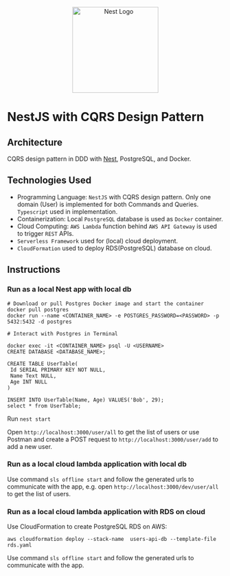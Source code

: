 <p align="center">
  <a href="http://nestjs.com/" target="blank"><img src="https://nestjs.com/img/logo-small.svg" width="200" alt="Nest Logo" /></a>
</p>

[circleci-image]: https://img.shields.io/circleci/build/github/nestjs/nest/master?token=abc123def456
[circleci-url]: https://circleci.com/gh/nestjs/nest


# NestJS with CQRS Design Pattern

## Architecture

CQRS design pattern in DDD with [Nest](https://github.com/nestjs/nest), PostgreSQL, and Docker.

## Technologies Used

- Programming Language: `NestJS` with CQRS design pattern. Only one domain (User) is implemented for both Commands and Queries. `Typescript` used in implementation.
- Containerization: Local `PostgreSQL` database is used as `Docker` container.
- Cloud Computing: `AWS Lambda` function behind `AWS API Gateway` is used to trigger `REST` APIs.
- `Serverless Framework` used for (local) cloud deployment.
- `CloudFormation` used to deploy RDS(PostgreSQL) database on cloud.

## Instructions

### Run as a local Nest app with local db

```
# Download or pull Postgres Docker image and start the container
docker pull postgres
docker run --name <CONTAINER_NAME> -e POSTGRES_PASSWORD=<PASSWORD> -p 5432:5432 -d postgres
```

```
# Interact with Postgres in Terminal

docker exec -it <CONTAINER_NAME> psql -U <USERNAME>
CREATE DATABASE <DATABASE_NAME>;

CREATE TABLE UserTable(
 Id SERIAL PRIMARY KEY NOT NULL,
 Name Text NULL,
 Age INT NULL
)

INSERT INTO UserTable(Name, Age) VALUES('Bob', 29);
select * from UserTable;
```

Run `nest start`

Open `http://localhost:3000/user/all` to get the list of users or use Postman and create a POST request to `http://localhost:3000/user/add` to add a new user.

### Run as a local cloud lambda application with local db
  
Use command `sls offline start` and follow the generated urls to communicate with the app, e.g. open `http://localhost:3000/dev/user/all` to get the list of users. 

### Run as a local cloud lambda application with RDS on cloud

Use CloudFormation to create PostgreSQL RDS on AWS:

`aws cloudformation deploy --stack-name  users-api-db --template-file rds.yaml`

Use command `sls offline start` and follow the generated urls to communicate with the app.

